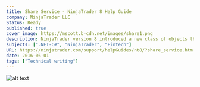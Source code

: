 ```yaml
---
title: Share Service - NinjaTrader 8 Help Guide
company: NinjaTrader LLC
Status: Ready
published: true
cover_image: https://mscott.b-cdn.net/images/share1.png
description: NinjaTrader version 8 introduced a new class of objects that could be used to communicate to 3rd party APIs like Twitter, Facebook, or custom made to meet customer use cases. This was the API Reference that enabled a developer to start using this group of methods and types.
subjects: [".NET-C#", "NinjaTrader", "Fintech"]
URL: https://ninjatrader.com/support/helpGuides/nt8/?share_service.htm
date: 2016-06-01
tags: ["Technical writing"]
---
```


<!-- @format -->

![alt text](https://mscott.b-cdn.net/images/share1.png)
